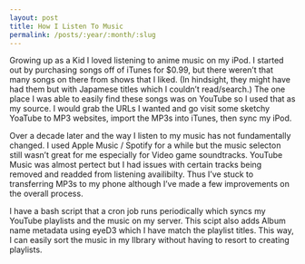 ```yaml
---
layout: post
title: How I Listen To Music
permalink: /posts/:year/:month/:slug
---
```


Growing up as a Kid I loved listening to anime music on my iPod. I started out by purchasing songs off of iTunes for $0.99, but there weren’t that many songs on there from shows that I liked. (In hindsight, they might have had them but with Japamese titles which I couldn’t read/search.) The one place I was able to easily find these songs was on YouTube so I used that as my source. I would grab the URLs I wanted and go visit some sketchy YoaTube to MP3 websites, import the MP3s into iTunes, then sync my iPod.

Over a decade later and the way I listen to my music has not fundamentally changed. I used Apple Music / Spotify for a while but the music selecton still wasn’t great for me especially for Video game soundtracks. YouTube Music was almost pertect but I had issues with certain tracks being removed and readded from listening availibilty. Thus I’ve stuck to transferring MP3s to my phone although I’ve made a few improvements on the overall process.

I have a bash script that a cron job runs periodically which syncs my YouTube playlists and the music on my server. This scipt also adds Album name metadata using eyeD3 which I have match the playlist titles. This way, I can easily sort the music in my Ilbrary without having to resort to creating playlists.